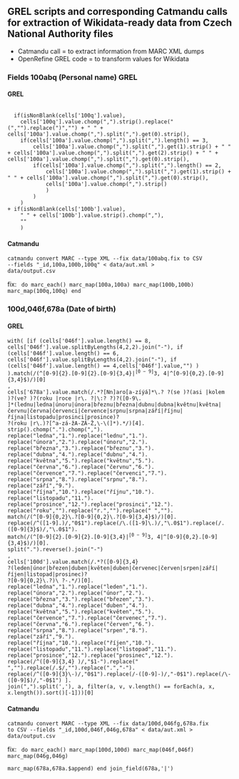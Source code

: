 <h2>GREL scripts and corresponding Catmandu calls for extraction of Wikidata-ready data from Czech National Authority files</h2>

* Catmandu call = to extract information from MARC XML dumps
* OpenRefine GREL code = to transform values for Wikidata

<h3>Fields 100abq (Personal name) GREL</h3>
<h4>GREL</h4>
<code>
  if(isNonBlank(cells['100q'].value),
	cells['100q'].value.chomp(",").strip().replace("(","").replace(")","") + " " + cells['100a'].value.chomp(",").split(",").get(0).strip(),
	if(cells['100a'].value.chomp(",").split(",").length() == 3,
		cells['100a'].value.chomp(",").split(",").get(1).strip() + " " + cells['100a'].value.chomp(",").split(",").get(2).strip() + " " + cells['100a'].value.chomp(",").split(",").get(0).strip(),
		if(cells['100a'].value.chomp(",").split(",").length() == 2,
			cells['100a'].value.chomp(",").split(",").get(1).strip() + " " + cells['100a'].value.chomp(",").split(",").get(0).strip(),
			cells['100a'].value.chomp(",").strip()
			)
		)
	)	
+ if(isNonBlank(cells['100b'].value),
	" " + cells['100b'].value.strip().chomp(","),
	""
	)
</code>

<h4>Catmandu</h4>

<code>catmandu convert MARC --type XML --fix data/100abq.fix to CSV --fields "_id,100a,100b,100q" < data/aut.xml > data/output.csv</code>

fix:
<code>
do marc_each()
  marc_map(100a,100a)
  marc_map(100b,100b)
  marc_map(100q,100q)
end
</code>
  
<h3>100d,046f,678a (Date of birth)</h3>
  
<h4>GREL</h4>

<code>with(
[if (cells['046f'].value.length() == 8,
	cells['046f'].value.splitByLengths(4,2,2).join("-"),
	if (cells['046f'].value.length() == 6,
		cells['046f'].value.splitByLengths(4,2).join("-"),
		if (cells['046f'].value.length() == 4,cells['046f'].value,"")
		)
	).match(/(^[0-9]{2}\.[0-9]{2}\.[0-9]{3,4}$|^[0-9]{3,4}$|^[0-9]{0,2}\.[0-9]{3,4}$)/)[0]
,
cells['678a'].value.match(/.*?[Nn]aro[a-zíýá]*\.? ?(se )?(asi |kolem )?(ve? )?(roku |roce |r\. ?|\:? ?)?([0-9\. ]*(lednu|ledna|únoru|února|březnu|března|dubnu|dubna|květnu|května|červnu|června|červenci|července|srpnu|srpna|září|říjnu|října|listopadu|prosinci|prosince)? ?(roku |r\.)?[^a-zá-žA-ZÁ-Ž,\-\(]*).*/)[4].
strip().chomp(".").chomp(",").
replace("ledna","1.").replace("lednu","1.").
replace("února","2.").replace("únoru","2.").
replace("března","3.").replace("březnu","3.").
replace("dubna","4.").replace("dubnu","4.").
replace("května","5.").replace("květnu","5.").
replace("června","6.").replace("červnu","6.").
replace("července","7.").replace("červenci","7.").
replace("srpna","8.").replace("srpnu","8.").
replace("září","9.").
replace("října","10.").replace("říjnu","10.").
replace("listopadu","11.").
replace("prosince","12.").replace("prosinci","12.").
replace("roku","").replace("r.","").replace(" ","").
match(/(^[0-9]{0,2}\.?[0-9]{0,2}\.?[0-9]{3,4}$)/)[0].
replace(/^([1-9]\.)/,"0$1").replace(/\.([1-9]\.)/,"\.0$1").replace(/\.([0-9]{3}$)/,"\.0$1").
match(/(^[0-9]{2}\.[0-9]{2}\.[0-9]{3,4}$|^[0-9]{3,4}$|^[0-9]{0,2}\.[0-9]{3,4}$)/)[0].
split(".").reverse().join("-")
,
cells['100d'].value.match(/.*?([0-9]{3,4} ?(leden|únor|březen|duben|květen|duben|červenec|červen|srpen|září|říjen|listopad|prosinec)? ?[0-9]{0,2}\.?)\ ?-.*/)[0].
replace("ledna","1.").replace("leden","1.").
replace("února","2.").replace("únor","2.").
replace("března","3.").replace("březen","3.").
replace("dubna","4.").replace("duben","4.").
replace("května","5.").replace("květen","5.").
replace("července","7.").replace("červenec","7.").
replace("června","6.").replace("červen","6.").
replace("srpna","8.").replace("srpen","8.").
replace("září","9.").
replace("října","10.").replace("říjen","10.").
replace("listopadu","11.").replace("listopad","11.").
replace("prosince","12.").replace("prosinec","12.").
replace(/^([0-9]{3,4} )/,"$1-").replace(" ","").replace(/\.$/,"").replace(".","-").
replace(/^([0-9]{3}\-)/,"0$1").replace(/\-([0-9]\-)/,"\-0$1").replace(/\-([0-9]$)/,"\-0$1")
].
join(",").split(','), a, filter(a, v, v.length() == forEach(a, x, x.length()).sort()[-1]))[0]</code>

<h4>Catmandu</h4>

<code>catmandu convert MARC --type XML --fix data/100d,046fg,678a.fix to CSV --fields "_id,100d,046f,046g,678a" < data/aut.xml > data/output.csv
</code>

fix:
<code>
do marc_each()
  marc_map(100d,100d)
  marc_map(046f,046f)
  marc_map(046g,046g)  
  marc_map(678a,678a.$append)
end
join_field(678a,'|')
</code>

